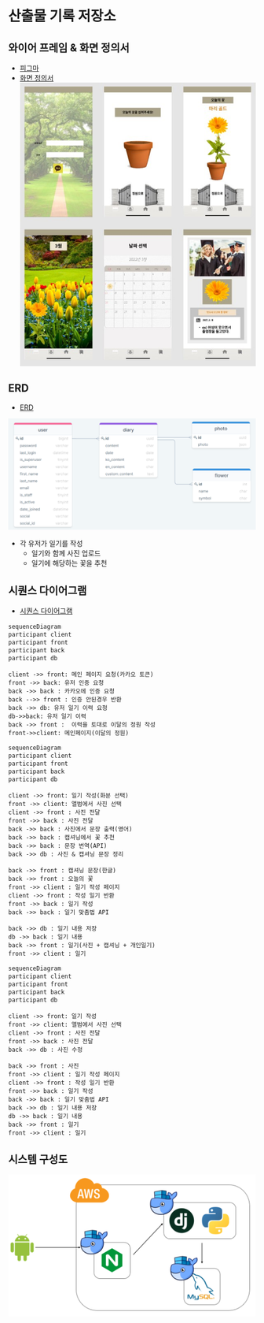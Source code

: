 # 산출물 기록 저장소

## 와이어 프레임 & 화면 정의서
- [피그마](https://www.figma.com/file/zq49A74YZ9E5p9uN7ghcRG/특화-PJT-team-library?node-id=0%3A1)
- [화면 정의서](https://mintropy.notion.site/UI-0e6a29fdbc5346e2ad4a3544df18f61a)
![화면정의서](%ED%99%94%EB%A9%B4%EC%A0%95%EC%9D%98%EC%84%9C1.jpg)

## ERD
- [ERD](https://www.notion.so/mintropy/ERD-f6074c6dd90c4306b3d17e3c07e3a165)

![ERD](ERD1.PNG)

- 각 유저가 일기를 작성
    - 일기와 함께 사진 업로드
    - 일기에 해당하는 꽃을 추천

## 시퀀스 다이어그램
- [시퀀스 다이어그램](https://www.notion.so/mintropy/5551842c096a450a83cc807df7069583)

```mermaid
sequenceDiagram
participant client
participant front
participant back
participant db

client ->> front: 메인 페이지 요청(카카오 토큰)
front ->> back: 유저 인증 요청
back ->> back : 카카오에 인증 요청
back -->> front : 인증 안된경우 반환
back ->> db: 유저 일기 이력 요청
db->>back: 유저 일기 이력
back ->> front :  이력을 토대로 이달의 정원 작성
front->>client: 메인페이지(이달의 정원)
```

```mermaid
sequenceDiagram
participant client
participant front
participant back
participant db

client ->> front: 일기 작성(화분 선택)
front ->> client: 앨범에서 사진 선택
client ->> front : 사진 전달
front ->> back : 사진 전달
back ->> back : 사진에서 문장 출력(영어)
back ->> back : 캡셔닝에서 꽃 추천
back ->> back : 문장 번역(API)
back ->> db : 사진 & 캡셔닝 문장 정리

back ->> front : 캡셔닝 문장(한글)
back ->> front : 오늘의 꽃
front ->> client : 일기 작성 페이지
client ->> front : 작성 일기 반환
front ->> back : 일기 작성
back ->> back : 일기 맞춤법 API

back ->> db : 일기 내용 저장
db ->> back : 일기 내용
back ->> front : 일기(사진 + 캡셔닝 + 개인일기)
front ->> client : 일기
```

```mermaid
sequenceDiagram
participant client
participant front
participant back
participant db

client ->> front: 일기 작성
front ->> client: 앨범에서 사진 선택
client ->> front : 사진 전달
front ->> back : 사진 전달
back ->> db : 사진 수정

back ->> front : 사진
front ->> client : 일기 작성 페이지
client ->> front : 작성 일기 반환
front ->> back : 일기 작성
back ->> back : 일기 맞춤법 API
back ->> db : 일기 내용 저장
db ->> back : 일기 내용
back ->> front : 일기
front ->> client : 일기
```

## 시스템 구성도
![diagram](시스템%20구성도.png)
